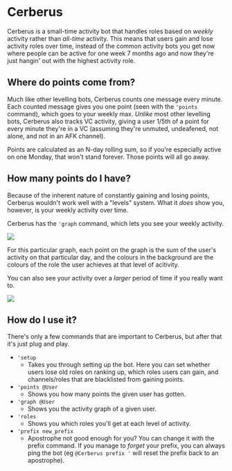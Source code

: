 # Cerberus

Cerberus is a small-time activity bot that handles roles based on _weekly_ activity rather than _all-time_ activity. This means that users gain and lose activity roles over time, instead of the common activity bots you get now where people can be active for one week 7 months ago and now they're just hangin' out with the highest activity role.

## Where do points come from?

Much like other levelling bots, Cerberus counts one message every minute. Each counted message gives you one point (seen with the `'points` command), which goes to your weekly max. _Unlike_ most other levelling bots, Cerberus also tracks VC activity, giving a user 1/5th of a point for every minute they're in a VC (assuming they're unmuted, undeafened, not alone, and not in an AFK channel).

Points are calculated as an N-day rolling sum, so if you're especially active on one Monday, that won't stand forever. Those points will all go away.

## How many points do I have?

Because of the inherent nature of constantly gaining and losing points, Cerberus wouldn't work well with a "levels" system. What it _does_ show you, however, is your weekly activity over time.

Cerberus has the `'graph` command, which lets you see your weekly activity.

![](https://voxelfox.co.uk/static/images/cerberus/7-day-graph.png)

For this particular graph, each point on the graph is the sum of the user's activity on that particular day, and the colours in the background are the colours of the role the user achieves at that level of acitivity.

You can also see your activity over a _larger_ period of time if you really want to.

![](https://voxelfox.co.uk/static/images/cerberus/180-day-graph.png)

## How do I use it?

There's only a few commands that are important to Cerberus, but after that it's just plug and play.

* `'setup`
    * Takes you through setting up the bot. Here you can set whether users lose old roles on ranking up, which roles users can gain, and channels/roles that are blacklisted from gaining points.
* `'points @User`
    * Shows you how many points the given user has gotten.
* `'graph @User`
    * Shows you the activity graph of a given user.
* `'roles`
    * Shows you which roles you'll get at each level of activity.
* `'prefix new_prefix`
    * Apostrophe not good enough for you? You can change it with the prefix command. If you manage to _forget_ your prefix, you can always ping the bot (eg `@Cerberus prefix '` will reset the prefix back to an apostrophe).
